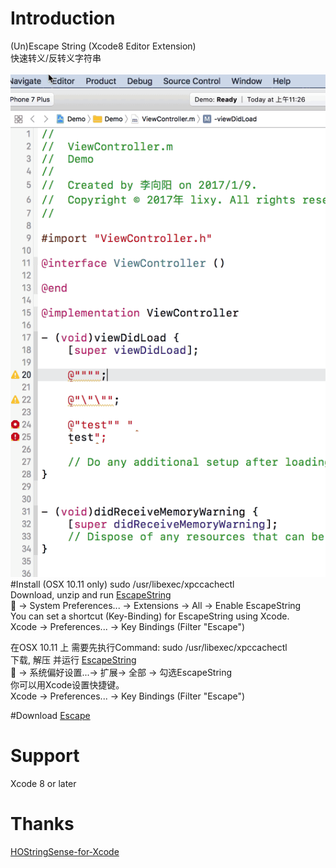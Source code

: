 # Introduction
(Un)Escape String (Xcode8 Editor Extension)
<br/>
快速转义/反转义字符串
<br/>
<br/>
<img  src="demo.gif"  alt="demo.gif" />
#Install
(OSX 10.11 only) sudo /usr/libexec/xpccachectl<br/>
Download, unzip and run <a href ="https://github.com/keepyounger/EscapeString/blob/master/EscapeString.zip?raw=true"> EscapeString </a><br/>
 -> System Preferences... -> Extensions -> All -> Enable EscapeString<br/>
You can set a shortcut (Key-Binding) for EscapeString using Xcode.<br/>
Xcode -> Preferences... -> Key Bindings (Filter "Escape")<br/>

在OSX 10.11 上 需要先执行Command: sudo /usr/libexec/xpccachectl<br/>
下载, 解压 并运行 <a href ="https://github.com/keepyounger/EscapeString/blob/master/EscapeString.zip?raw=true"> EscapeString </a><br/>
 -> 系统偏好设置...-> 扩展-> 全部 -> 勾选EscapeString<br/>
你可以用Xcode设置快捷键。<br/>
Xcode -> Preferences... -> Key Bindings (Filter "Escape")<br/>

#Download
<a href ="https://github.com/keepyounger/EscapeString/blob/master/EscapeString.zip?raw=true"> Escape </a> <br/>

# Support
Xcode 8 or later
# Thanks
<a href ="https://github.com/holtwick/HOStringSense-for-Xcode"> HOStringSense-for-Xcode </a> <br/>


